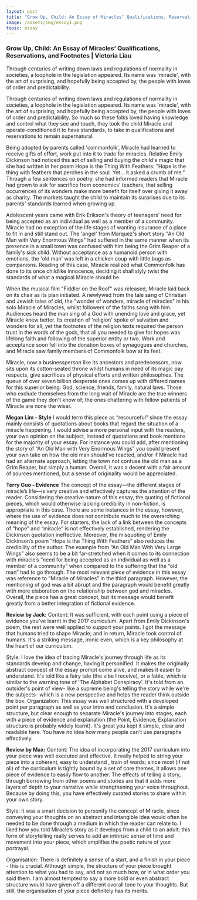 ```yaml
---
layout: post
title: "Grow Up, Child: An Essay of Miracles’ Qualifications, Reservations, and Footnotes | Victoria Liau"
image: /assets/img/essay1.png
topic: essay
---
```


### Grow Up, Child: An Essay of Miracles’ Qualifications, Reservations, and Footnotes | Victoria Liau

Through centuries of writing down laws and regulations of normality in societies, a loophole in the legislation appeared. Its name was 'miracle', with the art of surprising, and hopefully being accepted by, the people with loves of order and predictability.

Through centuries of writing down laws and regulations of normality in societies, a loophole in the legislation appeared. Its name was 'miracle', with the art of surprising, and hopefully being accepted by, the people with loves of order and predictability. So much so these folks loved having knowledge and control what they see and touch, they took the child Miracle and operate-conditioned it to have standards, to take in qualifications and reservations to remain supernatural.

Being adopted by parents called 'commonfolk', Miracle had learned to receive gifts of effort, work put into it to trade for miracles. Relative Emily Dickinson had noticed this act of selling and buying the child's magic that she had written in her poem Hope is the Thing With Feathers: "Hope is the thing with feathers that perches in the soul. Yet... it asked a crumb of me." Through a few sentences on poetry, she had informed readers that Miracle had grown to ask for sacrifice from economics' teachers, that selling occurrences of its wonders make more benefit for itself over giving it away as charity. The markets taught the child to maintain its surprises due to its parents' standards learned when growing up.

Adolescent years came with Erik Erikson's theory of teenagers' need for being accepted as an individual as well as a member of a community. Miracle had no exception of the life stages of wanting insurance of a place to fit in and still stand out. The 'angel' from Marquez's short story "An Old Man with Very Enormous Wings" had suffered in the same manner when its presence in a small town was confused with him being the Grim Reaper of a family's sick child. Without acceptance as a humanoid person with emotions, the 'old man' was left in a chicken coup with little bugs as companions. Reading of this case, Miracle realized what Commonfolk has done to its once childlike innocence, deciding it shall slyly twist the standards of what a magical Miracle should be.

When the musical film "Fiddler on the Roof" was released, Miracle laid back on its chair as its plan initiated. A newlywed from the tale sang of Christian and Jewish tales of old, the "wonder of wonders, miracle of miracles" in his solo Miracle of Miracles, whilst followers of the faiths sang with him. Audiences heard the man sing of a God with unending love and grace, yet Miracle knew better. Its creation of 'religion' spoke of salvation and wonders for all, yet the footnotes of the religion texts required the person trust in the words of the gods, that all you needed to give for hopes was lifelong faith and following of the superior entity or two. Work and acceptance soon fell into the donation boxes of synagogues and churches, and Miracle saw family members of Commonfolk bow at its feet.

Miracle, now a businessperson like its ancestors and predecessors, now sits upon its cotton-seated throne whilst humans in need of its magic pay respects, give sacrifices of physical efforts and written philosophies. The queue of over seven billion desperate ones comes up with differed names for this superior being: God, science, friends, family, natural laws. Those who exclude themselves from the long wait of Miracle are the true winners of the game they don't know of; the ones chattering with fellow patients of Miracle are none the wiser.


**Megan Lim - Style**
I would term this piece as “resourceful” since the essay mainly consists of quotations about books that regard the situation of a miracle happening. I would advise a more personal input with the readers, your own opinion on the subject, instead of quotations and book mentions for the majority of your essay. For instance you could add, after mentioning the story of “An Old Man with Very Enormous Wings” you could present your own take on how the old man should’ve reacted, and/or if Miracle had had an alternate approach, letting the town not confuse the old man as a Grim Reaper, but simply a human.
Overall, it was a decent with a fair amount of sources mentioned, but a sense of originality would be appreciated.

**Terry Guo - Evidence**
The concept of the essay—the different stages of miracle’s life—is very creative and effectively captures the attention of the reader.
Considering the creative nature of this essay,  the quoting of fictional pieces, which would otherwise lacking credibility in non-fiction, is appropriate in this case. There are some instances in the essay, however, where the use of evidence does not contribute much to the overarching meaning of the essay. For starters, the lack of a link between the concepts of “hope” and “miracle” is not effectively established, rendering the Dickinson quotation ineffective. Moreover, the misquoting of Emily Dickinson’s poem “Hope is the Thing With Feathers” also reduces the credibility of the author.
The example from “An Old Man With Very Large Wings” also seems to be a bit far-stretched when it comes to its connection with miracle’s “need for being accepted as an individual as well as a member of a community” when compared to the suffering that the “old man” had to go through.
The most relevant piece of evidence in this essay was reference to “Miracle of Miracles” in the third paragraph. However, the mentioning of god was a bit abrupt and the paragraph would benefit greatly with more elaboration on the relationship between god and miracles.
Overall, the piece has a great concept, but  its message would benefit greatly from a better integration of fictional evidence.



**Review by Jack:**
Content: It was sufficient, with each point using a piece of evidence you've learnt in the 2017 curriculum. Apart from Emily Dickinson's poem, the rest were well applied to support your points. I got the message that humans tried to shape Miracle; and in return, Miracle took control of humans. It's a striking message, ironic even, which is a key philosophy at the heart of our curriculum.

Style: I love the idea of tracing Miracle's journey through life as its standards develop and change, having it personified. It makes the originally abstract concept of the essay prompt come alive, and makes it easier to understand. It's told like a fairy tale (the vibe I receive), or a fable, which is similar to the warning tone of 'The Alphabet Conspiracy'. It's told from an outsider's point of view- like a supreme being's telling the story while we're the subjects- which is a new perspective and helps the reader think outside the box.
Organization: This essay was well structured with a developed point per paragraph as well as your intro and conclusion. It's a simple structure, but clear enough to separate Miracle's journey into stages, each with a piece of evidence and explanation (the Point, Evidence, Explanation structure is probably widely learnt). It's great you kept it simple, clear and readable here. You have no idea how many people can't use paragraphs effectively.

**Review by Max:**
Content: The idea of incorporating the 2017 curriculum into your piece was well executed and effective. It really helped to string your piece into a coherent, easy to understand , train of words; since most (if not all) of the curriculum is tightly bound by a set of core themes, it allows one piece of evidence to easily flow to another. The effects of telling a story, through borrowing from other poems and stories are that it adds more layers of depth to your narrative while strengthening your voice throughout. Because by doing this, you have effectively curated stories to share within your own story.

Style: It was a smart decision to personify the concept of Miracle, since conveying your thoughts on an abstract and intangible idea would often be needed to be done through a medium in which the reader can relate to. I liked how you told Miracle’s story as it develops from a child to an adult; this form of storytelling really serves to add an intrinsic sense of time and movement into your piece, which amplifies the poetic nature of your portrayal.

Organisation: There is definitely a sense of a start, and a finish in your piece - this is crucial. Although simple, the structure of your piece brought attention to what you had to say, and not so much how, or in what order you said them. I am almost tempted to say a more bold or even abstract structure would have given off a different overall tone to your thoughts. But still, the organisation of your piece definitely has its merits.
